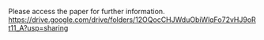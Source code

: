 Please access the paper for further information.
https://drive.google.com/drive/folders/12OQocCHJWduObiWlqFo72vHJ9oRt11_A?usp=sharing
